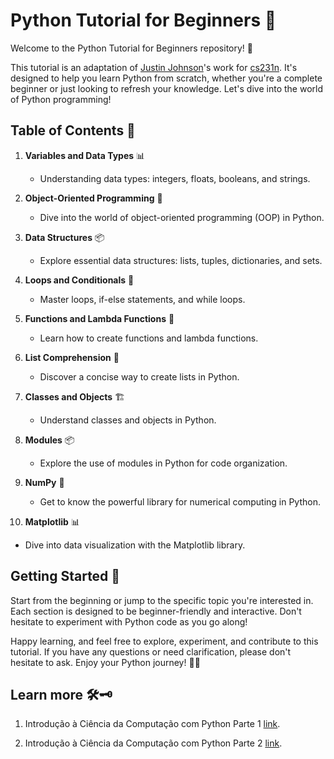 # Python Tutorial for Beginners 🐍

Welcome to the Python Tutorial for Beginners repository! 🎉

This tutorial is an adaptation of [Justin Johnson](https://web.eecs.umich.edu/~justincj/)'s work for [cs231n](https://colab.research.google.com/github/cs231n/cs231n.github.io/blob/master/python-colab.ipynb). It's designed to help you learn Python from scratch, whether you're a complete beginner or just looking to refresh your knowledge. Let's dive into the world of Python programming!

## Table of Contents 📜

1. **Variables and Data Types** 📊
   - Understanding data types: integers, floats, booleans, and strings.

2. **Object-Oriented Programming** 🧬
   - Dive into the world of object-oriented programming (OOP) in Python.

3. **Data Structures** 📦
   - Explore essential data structures: lists, tuples, dictionaries, and sets.

4. **Loops and Conditionals** 🔄
   - Master loops, if-else statements, and while loops.

5. **Functions and Lambda Functions** 📝
   - Learn how to create functions and lambda functions.

6. **List Comprehension** 🧹
   - Discover a concise way to create lists in Python.

7. **Classes and Objects** 🏗️
   - Understand classes and objects in Python.

8. **Modules** 📦
   - Explore the use of modules in Python for code organization.

9. **NumPy** 🧮
   - Get to know the powerful library for numerical computing in Python.

10. **Matplotlib** 📊
   - Dive into data visualization with the Matplotlib library.

## Getting Started 🚀

Start from the beginning or jump to the specific topic you're interested in. Each section is designed to be beginner-friendly and interactive. Don't hesitate to experiment with Python code as you go along!

Happy learning, and feel free to explore, experiment, and contribute to this tutorial. If you have any questions or need clarification, please don't hesitate to ask. Enjoy your Python journey! 🚀🐍


## Learn more 🛠️🗝️

1. Introdução à Ciência da Computação com Python Parte 1 [link](https://www.coursera.org/learn/ciencia-computacao-python-conceitos#syllabus). 

2. Introdução à Ciência da Computação com Python Parte 2 [link](https://www.coursera.org/learn/ciencia-computacao-python-conceitos-2#syllabus). 
